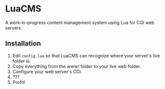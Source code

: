 LuaCMS
======

A work-in-progress content management system using Lua for CGI web servers.

Installation
------------

1. Edit ``config.lua`` so that LuaCMS can recognize where your server's live folder is.
2. Copy everything from the www/ folder to your live web folder.
3. Configure your web server's CGI.
4. ???
5. Profit!
